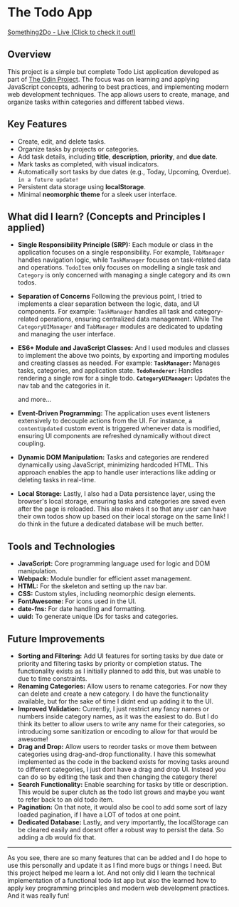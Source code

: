 # The Todo App

[Something2Do - Live (Click to check it out!)](https://atif-pathan.github.io/todo/)

## Overview

This project is a simple but complete Todo List application developed as part of [The Odin Project](https://www.theodinproject.com/). The focus was on learning and applying JavaScript concepts, adhering to best practices, and implementing modern web development techniques. The app allows users to create, manage, and organize tasks within categories and different tabbed views.

## Key Features

- Create, edit, and delete tasks.
- Organize tasks by projects or categories.
- Add task details, including **title**, **description**, **priority**, and **due date**.
- Mark tasks as completed, with visual indicators.
- Automatically sort tasks by due dates (e.g., Today, Upcoming, Overdue). `in a future update!`
- Persistent data storage using **localStorage**.
- Minimal **neomorphic theme** for a sleek user interface.

## What did I learn? (Concepts and Principles I applied)

- **Single Responsibility Principle (SRP):** Each module or class in the application focuses on a single responsibility. For example, `TabManager` handles navigation logic, while `TaskManager` focuses on task-related data and operations. `TodoItem` only focuses on modelling a single task and `Category` is only concerned with managing a single category and its own todos.

- **Separation of Concerns**
  Following the previous point, I tried to implements a clear separation between the logic, data, and UI components. For example: `TaskManager` handles all task and category-related operations, ensuring centralized data management. While The `CategoryUIManager` and `TabManager` modules are dedicated to updating and managing the user interface.

- **ES6+ Module and JavaScript Classes:** And I used modules and classes to implement the above two points, by exporting and importing modules and creating classes as needed. For example:
  **`TaskManager`:** Manages tasks, categories, and application state.
  **`TodoRenderer`:** Handles rendering a single row for a single todo.
  **`CategoryUIManager`:** Updates the nav tab and the categories in it.

  and more...

- **Event-Driven Programming:** The application uses event listeners extensively to decouple actions from the UI. For instance, a `contentUpdated` custom event is triggered whenever data is modified, ensuring UI components are refreshed dynamically without direct coupling.

- **Dynamic DOM Manipulation:** Tasks and categories are rendered dynamically using JavaScript, minimizing hardcoded HTML. This approach enables the app to handle user interactions like adding or deleting tasks in real-time.

- **Local Storage:** Lastly, I also had a Data persistence layer, using the browser's local storage, ensuring tasks and categories are saved even after the page is reloaded. This also makes it so that any user can have their own todos show up based on their local storage on the same link! I do think in the future a dedicated database will be much better.

## Tools and Technologies

- **JavaScript:** Core programming language used for logic and DOM manipulation.
- **Webpack:** Module bundler for efficient asset management.
- **HTML:** For the skeleton and setting up the nav bar.
- **CSS:** Custom styles, including neomorphic design elements.
- **FontAwesome:** For icons used in the UI.
- **date-fns:** For date handling and formatting.
- **uuid:** To generate unique IDs for tasks and categories.

## Future Improvements

- **Sorting and Filtering:** Add UI features for sorting tasks by due date or priority and filtering tasks by priority or completion status. The functionality exists as I initially planned to add this, but was unable to due to time constraints.
- **Renaming Categories:** Allow users to rename categories. For now they can delete and create a new category. I do have the functionality available, but for the sake of time I didnt end up adding it to the UI.
- **Improved Validation:** Currently, I just restrict any fancy names or numbers inside category names, as it was the easiest to do. But I do think its better to allow users to write any name for their categories, so introducing some sanitization or encoding to allow for that would be awesome!
- **Drag and Drop:** Allow users to reorder tasks or move them between categories using drag-and-drop functionality. I have this somewhat implemented as the code in the backend exists for moving tasks around to different categories, I just dont have a drag and drop UI. Instead you can do so by editing the task and then changing the category there!
- **Search Functionality:** Enable searching for tasks by title or description. This would be super clutch as the todo list grows and maybe you want to refer back to an old todo item.
- **Pagination:** On that note, it would also be cool to add some sort of lazy loaded pagination, if I have a LOT of todos at one point.
- **Dedicated Database:** Lastly, and very importantly, the localStorage can be cleared easily and doesnt offer a robust way to persist the data. So adding a db would fix that.

---

As you see, there are so many features that can be added and I do hope to use this personally and update it as I find more bugs or things I need. But this project helped me learn a lot. And not only did I learn the technical implementation of a functional todo list app but also the learned how to apply key programming principles and modern web development practices. And it was really fun!
